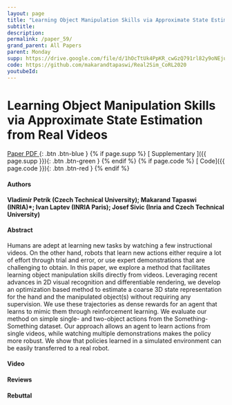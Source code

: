 ```yaml
---
layout: page
title: "Learning Object Manipulation Skills via Approximate State Estimation from Real Videos"
subtitle: 
description:
permalink: /paper_59/
grand_parent: All Papers
parent: Monday
supp: https://drive.google.com/file/d/1hOcTtUk4PpKR_cwGzQ791rl82y9oNEju/view
code: https://github.com/makarandtapaswi/Real2Sim_CoRL2020
youtubeId: 
---
```


# Learning Object Manipulation Skills via Approximate State Estimation from Real Videos

[<i class="fa fa-file-text-o" aria-hidden="true"></i> Paper PDF ](https://drive.google.com/file/d/1DuHan9oZXznDnXiCP7J6ogWn8FMAAkIJ/view){: .btn .btn-blue } {% if page.supp %} [<i class="fa fa-file-text-o" aria-hidden="true"></i> Supplementary ]({{ page.supp }}){: .btn .btn-green } {% endif %} {% if page.code %} [<i class="fa fa-github" aria-hidden="true"></i> Code]({{ page.code }}){: .btn .btn-red }
{% endif %}

#### Authors
**Vladimír Petrík (Czech Technical University); Makarand Tapaswi (INRIA)*; Ivan Laptev (INRIA Paris); Josef Sivic (Inria and Czech Technical University)**

#### Abstract
Humans are adept at learning new tasks by watching a few instructional videos. On the other hand, robots that learn new actions either require a lot of effort through trial and error, or use expert demonstrations that are challenging to obtain. In this paper, we explore a method that facilitates learning object manipulation skills directly from videos. Leveraging recent advances in 2D visual recognition and differentiable rendering, we develop an optimization based method to estimate a coarse 3D state representation for the hand and the manipulated object(s) without requiring any supervision. We use these trajectories as dense rewards for an agent that learns to mimic them through reinforcement learning. We evaluate our method on simple single- and two-object actions from the Something-Something dataset. Our approach allows an agent to learn actions from single videos, while watching multiple demonstrations makes the policy more robust. We show that policies learned in a simulated environment can be easily transferred to a real robot.

#### Video 

#### Reviews

#### Rebuttal
